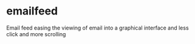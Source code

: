 # emailfeed
Email feed easing the viewing of email into a graphical interface and less click and more scrolling
